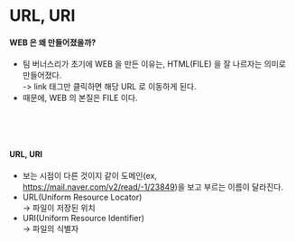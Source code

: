 # URL, URI

#### WEB 은 왜 만들어졌을까?

* 팀 버너스리가 초기에 WEB 을 만든 이유는, HTML(FILE) 을 잘 나르자는 의미로 만들어졌다.\
  \-> link 태그만 클릭하면 해당 URL 로 이동하게 된다.
* 때문에, WEB 의 본질은 FILE 이다.

<figure><img src="../../../../../.gitbook/assets/스크린샷 2024-01-06 17.00.36.png" alt="" width="349"><figcaption></figcaption></figure>

<figure><img src="../../../../../.gitbook/assets/스크린샷 2024-01-06 17.01.30.png" alt="" width="375"><figcaption></figcaption></figure>

#### URL, URI

* 보는 시점이 다른 것이지 같이 도메인(ex, https://mail.naver.com/v2/read/-1/23849)을 보고 부르는 이름이 달라진다.
* URL(Uniform Resource Locator)\
  \-> 파일이 저장된 위치
* URI(Uniform Resource Identifier)\
  \-> 파일의 식별자
